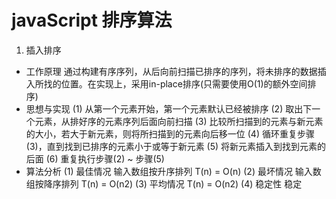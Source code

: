 # javaScript 排序算法

1. 插入排序
- 工作原理
    通过构建有序序列，从后向前扫描已排序的序列，将未排序的数据插入所找的位置。在实现上，采用in-place排序(只需要使用O(1)的额外空间排序)
- 思想与实现
    (1) 从第一个元素开始，第一个元素默认已经被排序
    (2) 取出下一个元素，从排好序的元素序列后面向前扫描
    (3) 比较所扫描到的元素与新元素的大小，若大于新元素，则将所扫描到的元素向后移一位
    (4) 循环重复步骤(3)，直到找到已排序的元素小于或等于新元素
    (5) 将新元素插入到找到元素的后面
    (6) 重复执行步骤(2) ~ 步骤(5)
- 算法分析
    (1) 最佳情况  输入数组按升序排列  T(n) = O(n)
    (2) 最坏情况  输入数组按降序排列  T(n) = O(n2)
    (3) 平均情况  T(n) = O(n2)
    (4) 稳定性    稳定